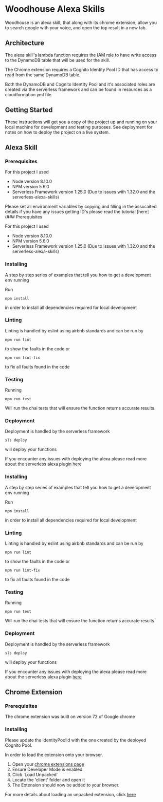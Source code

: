 # Woodhouse Alexa Skills

Woodhouse is an alexa skill, that along with its chrome extension, allow you to search google with your voice, and open the top result in a new tab.

## Architecture

The alexa skill's lambda function requires the IAM role to have write access to the DynamoDB table that will be used for the skill.

The Chrome extension requires a Cognito Identity Pool ID that has access to read from the same DynamoDB table.

Both the DynamoDB and Cognito Identity Pool and it's associated roles are created via the serverless framework and can be found in resources as a cloudformation yml file.

## Getting Started

These instructions will get you a copy of the project up and running on your local machine for development and testing purposes. See deployment for notes on how to deploy the project on a live system.

## Alexa Skill

### Prerequisites

For this project I used
- Node version 8.10.0
- NPM version 5.6.0
- Serverless Framework version 1.25.0 (Due to issues with 1.32.0 and the serverless-alexa-skills)

Please set all environment variables by copying and filling in the assocaited details if you have any issues getting ID's please read the tutorial [here](### Prerequisites

For this project I used
- Node version 8.10.0
- NPM version 5.6.0
- Serverless Framework version 1.25.0 (Due to issues with 1.32.0 and the serverless-alexa-skills)

### Installing

A step by step series of examples that tell you how to get a development env running

Run
```
npm install
```
in order to install all dependencies required for local development

### Linting

Linting is handled by eslint using airbnb standards and can be run by
```
npm run lint
```
to show the faults in the code or

```
npm run lint-fix
```
to fix all faults found in the code

### Testing

Running
```
npm run test
```
Will run the chai tests that will ensure the function returns accurate results.

### Deployment

Deployment is handled by the serverless framework
```
sls deploy
```
will deploy your functions

If you encounter any issues with deploying the alexa  please read more about the serverless alexa plugin [here](https://serverless.com/blog/how-to-manage-your-alexa-skills-with-serverless/)

### Installing

A step by step series of examples that tell you how to get a development env running

Run
```
npm install
```
in order to install all dependencies required for local development

### Linting

Linting is handled by eslint using airbnb standards and can be run by
```
npm run lint
```
to show the faults in the code or

```
npm run lint-fix
```
to fix all faults found in the code

### Testing

Running
```
npm run test
```
Will run the chai tests that will ensure the function returns accurate results.

### Deployment

Deployment is handled by the serverless framework
```
sls deploy
```
will deploy your functions

If you encounter any issues with deploying the alexa  please read more about the serverless alexa plugin [here](https://serverless.com/blog/how-to-manage-your-alexa-skills-with-serverless/)


## Chrome Extension

### Prerequisites

The chrome extension was built on version 72 of Google chrome

### Installing

Please update the IdentityPoolId with the one created by the deployed Cognito Pool.

In order to load the extension onto your browser.
1. Open your [chrome extensions page](chrome://extensions/)
2. Ensure Developer Mode is enabled
3. Click 'Load Unpacked'
4. Locate the 'client' folder and open it
5. The Extension should now be added to your browser.

For more details about loading an unpacked extension, click [here](https://developer.chrome.com/extensions/getstarted)
